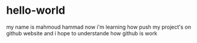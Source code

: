 # hello-world
my name is mahmoud hammad now i'm learning how push my project's on github website
and i hope to understande how github is work
